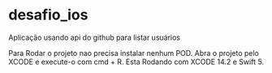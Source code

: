 # desafio_ios
Aplicação usando api do github para listar usuários

Para Rodar o projeto nao precisa instalar nenhum POD. Abra o projeto pelo XCODE e execute-o com cmd + R. Esta Rodando com XCODE 14.2 e Swift 5.
